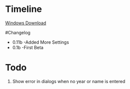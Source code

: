 # Timeline

[Windows Download](https://github.com/downloads/danwinkler/timeline/dtimeline0.11b.exe)

#Changelog

* 0.11b
-Added More Settings
* 0.1b 
-First Beta

# Todo

1. Show error in dialogs when no year or name is entered
